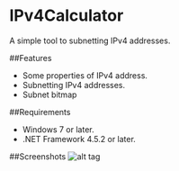 # IPv4Calculator
A simple tool to subnetting IPv4 addresses.

##Features
* Some properties of IPv4 address.
* Subnetting IPv4 addresses.
* Subnet bitmap

##Requirements
* Windows 7 or later.
* .NET Framework 4.5.2 or later.

##Screenshots
![alt tag](https://raw.githubusercontent.com/chidokun/IPv4Calculator/master/image.png)